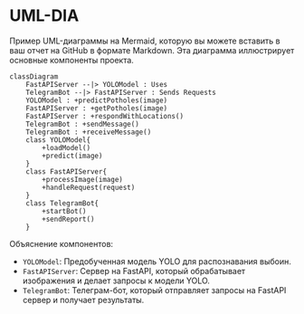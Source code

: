 # UML-DIA

Пример UML-диаграммы на Mermaid, которую вы можете вставить в ваш отчет на GitHub в формате Markdown. Эта диаграмма иллюстрирует основные компоненты проекта.


```mermaid
classDiagram
    FastAPIServer --|> YOLOModel : Uses
    TelegramBot --|> FastAPIServer : Sends Requests
    YOLOModel : +predictPotholes(image)
    FastAPIServer : +getPotholes(image)
    FastAPIServer : +respondWithLocations()
    TelegramBot : +sendMessage()
    TelegramBot : +receiveMessage()
    class YOLOModel{
        +loadModel()
        +predict(image)
    }
    class FastAPIServer{
        +processImage(image)
        +handleRequest(request)
    }
    class TelegramBot{
        +startBot()
        +sendReport()
    }
```

Объяснение компонентов:

- `YOLOModel`: Предобученная модель YOLO для распознавания выбоин.
- `FastAPIServer`: Сервер на FastAPI, который обрабатывает изображения и делает запросы к модели YOLO.
- `TelegramBot`: Телеграм-бот, который отправляет запросы на FastAPI сервер и получает результаты.

